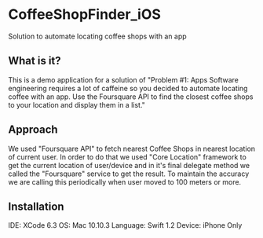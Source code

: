 # CoffeeShopFinder_iOS
Solution to automate locating coffee shops with an app

What is it?
-----------
This is a demo application for a solution of "Problem #1: Apps Software engineering requires a lot of caffeine so you
decided to automate locating	coffee with an app. Use the Foursquare API to find the closest coffee shops to your 
location and display them in a list."

Approach
--------
We used "Foursquare API" to fetch nearest Coffee Shops in nearest location of current user. In order to do that 
we used "Core Location" framework to get the current location of user/device and in it's final delegate method we 
called the "Foursquare" service to get the result. To maintain the accuracy we are calling this periodically when
user moved to 100 meters or more. 

Installation
------------
IDE: XCode 6.3
OS: Mac 10.10.3
Language: Swift 1.2
Device: iPhone Only
